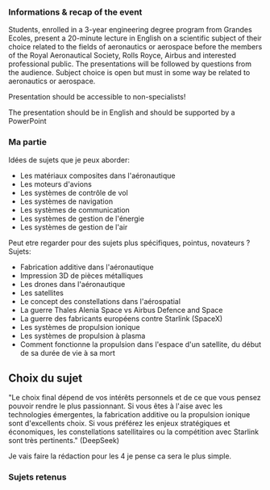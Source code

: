 ### Informations & recap of the event
Students, enrolled in a 3-year engineering degree program from Grandes Ecoles, present
a 20-minute lecture in English on a scientific subject of their choice related to the fields of
aeronautics or aerospace before the members of the Royal Aeronautical Society, Rolls
Royce, Airbus and interested professional public. The presentations will be followed by
questions from the audience.
Subject choice is open but must in some way be related to aeronautics or aerospace.

Presentation should be accessible to non-specialists!

The presentation should be in English and should be supported by a PowerPoint

### Ma partie

Idées de sujets que je peux aborder:
- Les matériaux composites dans l'aéronautique
- Les moteurs d'avions
- Les systèmes de contrôle de vol
- Les systèmes de navigation
- Les systèmes de communication
- Les systèmes de gestion de l'énergie
- Les systèmes de gestion de l'air

Peut etre regarder pour des sujets plus spécifiques, pointus, novateurs ?
Sujets:

- Fabrication additive dans l'aéronautique
- Impression 3D de pièces métalliques
- Les drones dans l'aéronautique
- Les satellites
- Le concept des constellations dans l'aérospatial
- La guerre Thales Alenia Space vs Airbus Defence and Space
- La guerre des fabricants européens contre Starlink (SpaceX)
- Les systèmes de propulsion ionique
- Les systèmes de propulsion à plasma
- Comment fonctionne la propulsion dans l'espace d'un satellite, du début de sa durée de vie à sa mort

## Choix du sujet

"Le choix final dépend de vos intérêts personnels et de ce que vous pensez pouvoir rendre le plus passionnant. Si vous êtes à l'aise avec les technologies émergentes, la fabrication additive ou la propulsion ionique sont d'excellents choix. Si vous préférez les enjeux stratégiques et économiques, les constellations satellitaires ou la compétition avec Starlink sont très pertinents." (DeepSeek)


Je vais faire la rédaction pour les 4 je pense ca sera le plus simple.

### Sujets retenus

